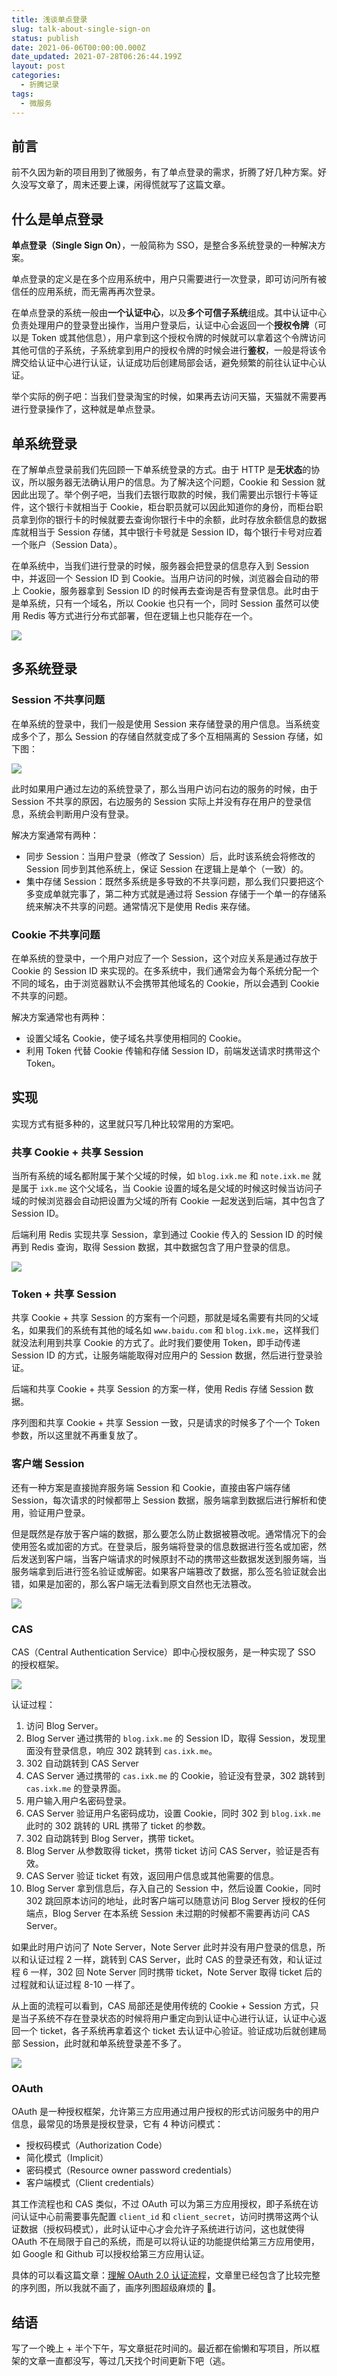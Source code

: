 ```yaml
---
title: 浅谈单点登录
slug: talk-about-single-sign-on
status: publish
date: 2021-06-06T00:00:00.000Z
date_updated: 2021-07-28T06:26:44.199Z
layout: post
categories:
  - 折腾记录
tags:
  - 微服务
---
```


## 前言

前不久因为新的项目用到了微服务，有了单点登录的需求，折腾了好几种方案。好久没写文章了，周末还要上课，闲得慌就写了这篇文章。

## 什么是单点登录

**单点登录（Single Sign On）**，一般简称为 SSO，是整合多系统登录的一种解决方案。

单点登录的定义是在多个应用系统中，用户只需要进行一次登录，即可访问所有被信任的应用系统，而无需再再次登录。

在单点登录的系统一般由**一个认证中心**，以及**多个可信子系统**组成。其中认证中心负责处理用户的登录登出操作，当用户登录后，认证中心会返回一个**授权令牌**（可以是 Token 或其他信息），用户拿到这个授权令牌的时候就可以拿着这个令牌访问其他可信的子系统，子系统拿到用户的授权令牌的时候会进行**鉴权**，一般是将该令牌交给认证中心进行认证，认证成功后创建局部会话，避免频繁的前往认证中心认证。

举个实际的例子吧：当我们登录淘宝的时候，如果再去访问天猫，天猫就不需要再进行登录操作了，这种就是单点登录。

## 单系统登录

在了解单点登录前我们先回顾一下单系统登录的方式。由于 HTTP 是**无状态**的协议，所以服务器无法确认用户的信息。为了解决这个问题，Cookie 和 Session 就因此出现了。举个例子吧，当我们去银行取款的时候，我们需要出示银行卡等证件，这个银行卡就相当于 Cookie，柜台职员就可以因此知道你的身份，而柜台职员拿到你的银行卡的时候就要去查询你银行卡中的余额，此时存放余额信息的数据库就相当于 Session 存储，其中银行卡号就是 Session ID，每个银行卡号对应着一个账户（Session Data）。

在单系统中，当我们进行登录的时候，服务器会把登录的信息存入到 Session 中，并返回一个 Session ID 到 Cookie。当用户访问的时候，浏览器会自动的带上 Cookie，服务器拿到 Session ID 的时候再去查询是否有登录信息。此时由于是单系统，只有一个域名，所以 Cookie 也只有一个，同时 Session 虽然可以使用 Redis 等方式进行分布式部署，但在逻辑上也只能存在一个。

![](1fc90739-d6bb-4796-940c-da87eb2e24a7.jpg)

## 多系统登录

### Session 不共享问题

在单系统的登录中，我们一般是使用 Session 来存储登录的用户信息。当系统变成多个了，那么 Session 的存储自然就变成了多个互相隔离的 Session 存储，如下图：

![](6f546af3-2340-4291-9124-155f9a8d6cf0.jpg)

此时如果用户通过左边的系统登录了，那么当用户访问右边的服务的时候，由于 Session 不共享的原因，右边服务的 Session 实际上并没有存在用户的登录信息，系统会判断用户没有登录。

解决方案通常有两种：

- 同步 Session：当用户登录（修改了 Session）后，此时该系统会将修改的 Session 同步到其他系统上，保证 Session 在逻辑上是单个（一致）的。
- 集中存储 Session：既然多系统是多导致的不共享问题，那么我们只要把这个多变成单就完事了，第二种方式就是通过将 Session 存储于一个单一的存储系统来解决不共享的问题。通常情况下是使用 Redis 来存储。

### Cookie 不共享问题

在单系统的登录中，一个用户对应了一个 Session，这个对应关系是通过存放于 Cookie 的 Session ID 来实现的。在多系统中，我们通常会为每个系统分配一个不同的域名，由于浏览器默认不会携带其他域名的 Cookie，所以会遇到 Cookie 不共享的问题。

解决方案通常也有两种：

- 设置父域名 Cookie，使子域名共享使用相同的 Cookie。
- 利用 Token 代替 Cookie 传输和存储 Session ID，前端发送请求时携带这个 Token。

## 实现

实现方式有挺多种的，这里就只写几种比较常用的方案吧。

### 共享 Cookie + 共享 Session

当所有系统的域名都附属于某个父域的时候，如 `blog.ixk.me` 和 `note.ixk.me` 就是属于 `ixk.me` 这个父域名，当 Cookie 设置的域名是父域的时候这时候当访问子域的时候浏览器会自动把设置为父域的所有 Cookie 一起发送到后端，其中包含了 Session ID。

后端利用 Redis 实现共享 Session，拿到通过 Cookie 传入的 Session ID 的时候再到 Redis 查询，取得 Session 数据，其中数据包含了用户登录的信息。

![](e8c7bd9a-8e17-4492-88fb-6908e89cc015.jpg)

### Token + 共享 Session

共享 Cookie + 共享 Session 的方案有一个问题，那就是域名需要有共同的父域名，如果我们的系统有其他的域名如 `www.baidu.com` 和 `blog.ixk.me`，这样我们就没法利用到共享 Cookie 的方式了。此时我们要使用 Token，即手动传递 Session ID 的方式，让服务端能取得对应用户的 Session 数据，然后进行登录验证。

后端和共享 Cookie + 共享 Session 的方案一样，使用 Redis 存储 Session 数据。

序列图和共享 Cookie + 共享 Session 一致，只是请求的时候多了个一个 Token 参数，所以这里就不再重复放了。

### 客户端 Session

还有一种方案是直接抛弃服务端 Session 和 Cookie，直接由客户端存储 Session，每次请求的时候都带上 Session 数据，服务端拿到数据后进行解析和使用，验证用户登录。

但是既然是存放于客户端的数据，那么要怎么防止数据被篡改呢。通常情况下的会使用签名或加密的方式。在登录后，服务端将登录的信息数据进行签名或加密，然后发送到客户端，当客户端请求的时候原封不动的携带这些数据发送到服务端，当服务端拿到后进行签名验证或解密。如果客户端篡改了数据，那么签名验证就会出错，如果是加密的，那么客户端无法看到原文自然也无法篡改。

![](9aebc89e-45ee-4a2e-8373-2dbb94674eef.jpg)

### CAS

CAS（Central Authentication Service）即中心授权服务，是一种实现了 SSO 的授权框架。

![](e959a09f-1ba0-44a7-aba8-b528150cefa8.jpg)

认证过程：

1. 访问 Blog Server。
2. Blog Server 通过携带的 `blog.ixk.me` 的 Session ID，取得 Session，发现里面没有登录信息，响应 302 跳转到 `cas.ixk.me`。
3. 302 自动跳转到 CAS Server
4. CAS Server 通过携带的 `cas.ixk.me` 的 Cookie，验证没有登录，302 跳转到 `cas.ixk.me` 的登录界面。
5. 用户输入用户名密码登录。
6. CAS Server 验证用户名密码成功，设置 Cookie，同时 302 到 `blog.ixk.me` 此时的 302 跳转的 URL 携带了 ticket 的参数。
7. 302 自动跳转到 Blog Server，携带 ticket。
8. Blog Server 从参数取得 ticket，携带 ticket 访问 CAS Server，验证是否有效。
9. CAS Server 验证 ticket 有效，返回用户信息或其他需要的信息。
10. Blog Server 拿到信息后，存入自己的 Session 中，然后设置 Cookie，同时 302 跳回原本访问的地址，此时客户端可以随意访问 Blog Server 授权的任何端点，Blog Server 在本系统 Session 未过期的时候都不需要再访问 CAS Server。

如果此时用户访问了 Note Server，Note Server 此时并没有用户登录的信息，所以和认证过程 2 一样，跳转到 CAS Server，此时 CAS 的登录还有效，和认证过程 6 一样，302 回 Note Server 同时携带 ticket，Note Server 取得 ticket 后的过程就和认证过程 8-10 一样了。

从上面的流程可以看到，CAS 局部还是使用传统的 Cookie + Session 方式，只是当子系统不存在登录状态的时候将用户重定向到认证中心进行认证，认证中心返回一个 ticket，各子系统再拿着这个 ticket 去认证中心验证。验证成功后就创建局部 Session，此时就和单系统登录差不多了。

![](cd9e6e5f-52fa-4307-b9d9-bc062e0f7ec4.jpg)

### OAuth

OAuth 是一种授权框架，允许第三方应用通过用户授权的形式访问服务中的用户信息，最常见的场景是授权登录，它有 4 种访问模式：

- 授权码模式（Authorization Code）
- 简化模式（Implicit）
- 密码模式（Resource owner password credentials）
- 客户端模式（Client credentials）

其工作流程也和 CAS 类似，不过 OAuth 可以为第三方应用授权，即子系统在访问认证中心前需要事先配置 `client_id` 和 `client_secret`，访问时携带这两个认证数据（授权码模式），此时认证中心才会允许子系统进行访问，这也就使得 OAuth 不在局限于自己的系统，而是可以将认证的功能提供给第三方应用使用，如 Google 和 Github 可以授权给第三方应用认证。

具体的可以看这篇文章：[理解 OAuth 2.0 认证流程](https://lotabout.me/2020/OAuth-2-workflow/)，文章里已经包含了比较完整的序列图，所以我就不画了，画序列图超级麻烦的 🤣。

## 结语

写了一个晚上 + 半个下午，写文章挺花时间的。最近都在偷懒和写项目，所以框架的文章一直都没写，等过几天找个时间更新下吧（逃。
